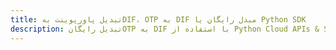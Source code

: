 ---title: تبدیل پاورپوینت بهDIF، OTP به DIF مبدل رایگان یا Python SDKdescription: تبدیل رایگانOTP به DIF با استفاده از Python Cloud APIs & SDK. همچنین اسناد Microsoft PowerPoint را در Cloud ایجاد، ویرایش و رندر کنید.---